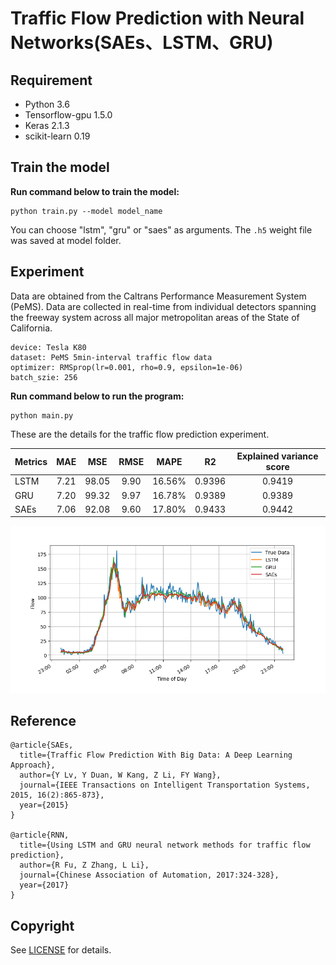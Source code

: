 # Traffic Flow Prediction with Neural Networks(SAEs、LSTM、GRU)


## Requirement
- Python 3.6    
- Tensorflow-gpu 1.5.0  
- Keras 2.1.3
- scikit-learn 0.19

## Train the model

**Run command below to train the model:**

```
python train.py --model model_name
```

You can choose "lstm", "gru" or "saes" as arguments. The ```.h5``` weight file was saved at model folder.


## Experiment

Data are obtained from the Caltrans Performance Measurement System (PeMS). Data are collected in real-time from individual detectors spanning the freeway system across all major metropolitan areas of the State of California.
	
	device: Tesla K80
	dataset: PeMS 5min-interval traffic flow data
	optimizer: RMSprop(lr=0.001, rho=0.9, epsilon=1e-06)
	batch_szie: 256 


**Run command below to run the program:**

```
python main.py
```

These are the details for the traffic flow prediction experiment.


| Metrics | MAE | MSE | RMSE | MAPE |  R2  | Explained variance score |
| ------- |:---:| :--:| :--: | :--: | :--: | :----------------------: |
| LSTM | 7.21 | 98.05 | 9.90 | 16.56% | 0.9396 | 0.9419 |
| GRU | 7.20 | 99.32 | 9.97| 16.78% | 0.9389 | 0.9389|
| SAEs | 7.06 | 92.08 | 9.60 | 17.80% | 0.9433 | 0.9442 |

![evaluate](/DL%20methods/images/eva.png)

## Reference

	@article{SAEs,  
	  title={Traffic Flow Prediction With Big Data: A Deep Learning Approach},  
	  author={Y Lv, Y Duan, W Kang, Z Li, FY Wang},
	  journal={IEEE Transactions on Intelligent Transportation Systems, 2015, 16(2):865-873},
	  year={2015}
	}
	
	@article{RNN,  
	  title={Using LSTM and GRU neural network methods for traffic flow prediction},  
	  author={R Fu, Z Zhang, L Li},
	  journal={Chinese Association of Automation, 2017:324-328},
	  year={2017}
	}


## Copyright
See [LICENSE](LICENSE) for details.
